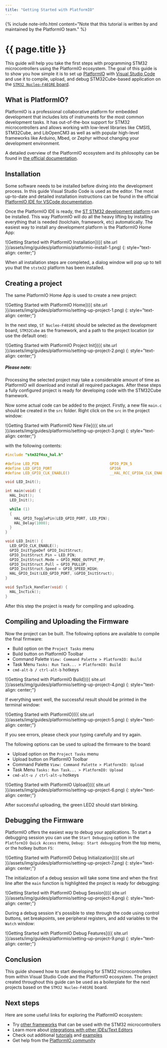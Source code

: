 ```yaml
---
title: "Getting Started with PlatformIO"
---
```


{% include note-info.html content="Note that this tutorial is written by and maintained by the PlatformIO team." %}

# {{ page.title }}


This guide will help you take the first steps with programming STM32 microcontrollers using the PlatformIO ecosystem. The goal of this guide is to show you how simple it is to set up [PlatformIO](https://platformio.org/?utm_source=stm32-base) with [Visual Studio Code](https://code.visualstudio.com/) and use it to compile, upload, and debug STM32Cube-based application on the [`STM32 Nucleo-F401RE` board](https://www.st.com/en/evaluation-tools/nucleo-f401re.html).

## What is PlatformIO?

PlatformIO is a professional collaborative platform for embedded development that includes lots of instruments for the most common development tasks. It has out-of-the-box support for STM32 microcontrollers and allows working with low-level libraries like CMSIS, STM32Cube, and LibOpenCM3 as well as with popular high-level frameworks like Arduino, Mbed, or Zephyr without changing your development environment.

A detailed overview of the PlatformIO ecosystem and its philosophy can be found in [the official documentation](https://docs.platformio.org/en/latest/what-is-platformio.html).

## Installation

Some software needs to be installed before diving into the development process. In this guide Visual Studio Code is used as the editor. The most up-to-date and detailed installation instructions can be found in the official [PlatformIO IDE for VSCode documentation](https://docs.platformio.org/en/latest/integration/ide/vscode.html#installation).

Once the PlatformIO IDE is ready, the [ST STM32 development platform](https://docs.platformio.org/en/latest/platforms/ststm32.html) can be installed. This way PlatformIO will do all the heavy lifting by installing everything that is needed (toolchain, framework, etc) automatically. The easiest way to install any development platform is the PlatformIO Home App:

![Getting Started with PlatformIO Installation]({{ site.url }}/assets/img/guides/platformio/platformio-install-1.png)
{: style="text-align: center;"}

When all installation steps are completed, a dialog window will pop up to tell you that the `ststm32` platform has been installed.

## Creating a project

The same PlatformIO Home App is used to create a new project:

![Getting Started with PlatformIO Home]({{ site.url }}/assets/img/guides/platformio/setting-up-project-1.png)
{: style="text-align: center;"}

In the next step, `ST Nucleo-F401RE` should be selected as the development board, `STM32Cube` as the framework, and a path to the project location (or use the default one):

![Getting Started with PlatformIO Project Init]({{ site.url }}/assets/img/guides/platformio/setting-up-project-2.png)
{: style="text-align: center;"}

##### Please note:

Processing the selected project may take a considerable amount of time as PlatformIO will download and install all required packages. After these steps a fully configured project is ready for developing code with the STM32Cube framework.

Now some actual code can be added to the project. Firstly, a new file `main.c` should be created in the `src` folder. Right click on the `src` in the project window:

![Getting Started with PlatformIO New File]({{ site.url }}/assets/img/guides/platformio/setting-up-project-3.png)
{: style="text-align: center;"}

with the following contents:

```c
#include "stm32f4xx_hal.h"

#define LED_PIN                                GPIO_PIN_5
#define LED_GPIO_PORT                          GPIOA
#define LED_GPIO_CLK_ENABLE()                  __HAL_RCC_GPIOA_CLK_ENABLE()

void LED_Init();

int main(void) {
  HAL_Init();
  LED_Init();

  while (1)
  {
    HAL_GPIO_TogglePin(LED_GPIO_PORT, LED_PIN);
    HAL_Delay(1000);
  }
}

void LED_Init() {
  LED_GPIO_CLK_ENABLE();
  GPIO_InitTypeDef GPIO_InitStruct;
  GPIO_InitStruct.Pin = LED_PIN;
  GPIO_InitStruct.Mode = GPIO_MODE_OUTPUT_PP;
  GPIO_InitStruct.Pull = GPIO_PULLUP;
  GPIO_InitStruct.Speed = GPIO_SPEED_HIGH;
  HAL_GPIO_Init(LED_GPIO_PORT, &GPIO_InitStruct);
}

void SysTick_Handler(void) {
  HAL_IncTick();
}
```

After this step the project is ready for compiling and uploading.

## Compiling and Uploading the Firmware

Now the project can be built. The following options are available to compile the final firmware:

- Build option on the `Project Tasks` menu
- Build button on PlatformIO Toolbar
- Command Palette `View: Command Palette > PlatformIO: Build`
- Task Menu `Tasks: Run Task... > PlatformIO: Build`
- `cmd-alt-b / ctrl-alt-b` hotkeys

![Getting Started with PlatformIO Build]({{ site.url }}/assets/img/guides/platformio/setting-up-project-4.png)
{: style="text-align: center;"}

If everything went well, the successful result should be printed in the terminal window:

![Getting Started with PlatformIO]({{ site.url }}/assets/img/guides/platformio/setting-up-project-5.png)
{: style="text-align: center;"}

If you see errors, please check your typing carefully and try again.

The following options can be used to upload the firmware to the board:

- Upload option on the `Project Tasks` menu
- Upload button on PlatformIO Toolbar
- Command Palette `View: Command Palette > PlatformIO: Upload`
- Task Menu `Tasks: Run Task... > PlatformIO: Upload`
- `cmd-alt-u / ctrl-alt-u` hotkeys

![Getting Started with PlatformIO Upload]({{ site.url }}/assets/img/guides/platformio/setting-up-project-6.png)
{: style="text-align: center;"}

After successful uploading, the green LED2 should start blinking.

## Debugging the Firmware

PlatformIO offers the easiest way to debug your applications. To start a debugging session you can use the `Start Debugging` option in the `PlatformIO Quick Access` menu, `Debug: Start debugging` from the top menu, or the hotkey button `F5`:

![Getting Started with PlatformIO Debug Initialization]({{ site.url }}/assets/img/guides/platformio/setting-up-project-7.png)
{: style="text-align: center;"}

The initialization of a debug session will take some time and when the first line after the `main` function is highlighted the project is ready for debugging:

![Getting Started with PlatformIO Debug Session]({{ site.url }}/assets/img/guides/platformio/setting-up-project-8.png)
{: style="text-align: center;"}

During a debug session it's possible to step through the code using control buttons, set breakpoints, see peripheral registers, and add variables to the `Watch` window:

![Getting Started with PlatformIO Debug Features]({{ site.url }}/assets/img/guides/platformio/setting-up-project-9.png)
{: style="text-align: center;"}

## Conclusion

This guide showed how to start developing for STM32 microcontrollers from within Visual Studio Code and the PlatformIO ecosystem. The project created throughout this guide can be used as a boilerplate for the next projects based on the `STM32 Nucleo-F401RE` board.

## Next steps

Here are some useful links for exploring the PlatformIO ecosystem:

- Try [other frameworks](https://docs.platformio.org/en/latest/platforms/ststm32.html#frameworks) that can be used with the STM32 microcontrollers
- Learn more about [integrations with other IDEs/Text Editors](https://docs.platformio.org/en/latest/integration/ide/index.html)
- Check out additional [tutorials](https://docs.platformio.org/en/latest/platforms/ststm32.html#tutorials) and [examples](https://github.com/platformio/platform-ststm32/tree/develop/examples)
- Get help from the [PlatformIO community](https://community.platformio.org/)
